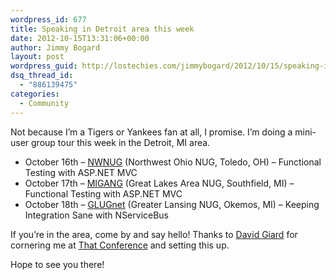 ```yaml
---
wordpress_id: 677
title: Speaking in Detroit area this week
date: 2012-10-15T13:31:06+00:00
author: Jimmy Bogard
layout: post
wordpress_guid: http://lostechies.com/jimmybogard/2012/10/15/speaking-in-detroit-area-this-week/
dsq_thread_id:
  - "886139475"
categories:
  - Community
---
```

Not because I’m a Tigers or Yankees fan at all, I promise. I’m doing a mini-user group tour this week in the Detroit, MI area.

  * October 16th – [NWNUG](http://nwnug.com/graffiti/) (Northwest Ohio NUG, Toledo, OH) – Functional Testing with ASP.NET MVC
  * October 17th – [MIGANG](http://migang.org/) (Great Lakes Area NUG, Southfield, MI) – Functional Testing with ASP.NET MVC
  * October 18th – [GLUGnet](http://www.glugnet.org/) (Greater Lansing NUG, Okemos, MI) – Keeping Integration Sane with NServiceBus

If you’re in the area, come by and say hello! Thanks to [David Giard](http://davidgiard.com/) for cornering me at [That Conference](http://www.thatconference.com/) and setting this up.

Hope to see you there!